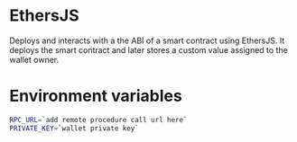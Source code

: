 # EthersJS

Deploys and interacts with a the ABI of a smart contract using EthersJS. It deploys the smart contract and later stores a custom value assigned to the wallet owner.

# Environment variables

```bash
RPC_URL=`add remote procedure call url here`
PRIVATE_KEY=`wallet private key`
```

